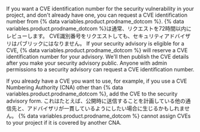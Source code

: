 If you want a CVE identification number for the security vulnerability in your project, and don't already have one, you can request a CVE identification number from {% data variables.product.prodname_dotcom %}. {% data variables.product.prodname_dotcom %}は通常、リクエストを72時間以内にレビューします。 CVE識別番号をリクエストしても、セキュリティアドバイザリはパブリックにはなりません。 If your security advisory is eligible for a CVE, {% data variables.product.prodname_dotcom %} will reserve a CVE identification number for your advisory. We'll then publish the CVE details after you make your security advisory public. Anyone with admin permissions to a security advisory can request a CVE identification number.

If you already have a CVE you want to use, for example, if you use a CVE Numbering Authority (CNA) other than {% data variables.product.prodname_dotcom %}, add the CVE to the security advisory form. これはたとえば、公開時に送信することを計画している他の通信先と、アドバイザリが一貫しているようにしたい場合に生じるかもしれません。 {% data variables.product.prodname_dotcom %} cannot assign CVEs to your project if it is covered by another CNA.